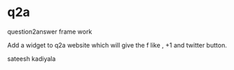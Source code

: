 q2a
===

question2answer frame work 

Add a widget to q2a website which will give the f like , +1 and twitter button.

sateesh kadiyala
